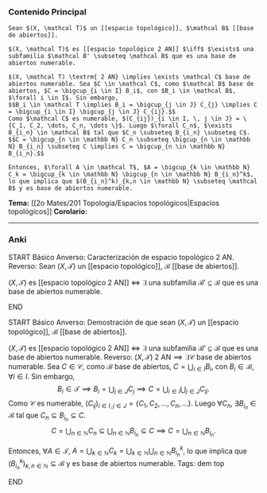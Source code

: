 ### Contenido Principal


```ad-theorem
Sean $(X, \mathcal T)$ un [[espacio topológico]], $\mathcal B$ [[base de abiertos]].

$(X, \mathcal T)$ es [[espacio topológico 2 AN]] $\iff$ $\exists$ una subfamilia $\mathcal B' \subseteq \mathcal B$ que es una base de abiertos numerable.
```

```ad-proof
$(X, \mathcal T) \textrm{ 2 AN} \implies \exists \mathcal C$ base de abiertos numerable. Sea $C \in \mathcal C$, como $\mathcal B$ base de abiertos, $C = \bigcup_{i \in I} B_i$, con $B_i \in \mathcal B$, $\forall i \in I$. Sin embargo,
$$B_i \in \mathcal T \implies B_i = \bigcup_{j \in J} C_{j} \implies C = \bigcup_{i \in I} \bigcup_{j \in J} C_{ij}.$$ 
Como $\mathcal C$ es numerable, $(C_{ij})_{i \in I, \, j \in J} = \{C_1, C_2, \dots, C_n, \dots \}$. Luego $\forall C_n$, $\exists B_{i_n} \in \mathcal B$ tal que $C_n \subseteq B_{i_n} \subseteq C$.
$$C = \bigcup_{n \in \mathbb N} C_n \subseteq \bigcup_{n \in \mathbb N} B_{i_n} \subseteq C \implies C = \bigcup_{n \in \mathbb N} B_{i_n}.$$

Entonces, $\forall A \in \mathcal T$, $A = \bigcup_{k \in \mathbb N} C_k = \bigcup_{k \in \mathbb N} \bigcup_{n \in \mathbb N} B_{i_n}^k$, lo que implica que $(B_{i_n}^k)_{k,n \in \mathbb N} \subseteq \mathcal B$ y es base de abiertos numerable.
```

**Tema:** [[2o Mates/201 Topología/Espacios topológicos|Espacios topológicos]]
**Corolario:**

---
### Anki

START
Básico
Anverso: Caracterización de espacio topológico $\textrm{ 2 AN}$.
Reverso: Sean $(X, \mathcal T)$ un [[espacio topológico]], $\mathcal B$ [[base de abiertos]].

$(X, \mathcal T)$ es [[espacio topológico 2 AN]] $\iff$ $\exists$ una subfamilia $\mathcal B' \subseteq \mathcal B$ que es una base de abiertos numerable.
<!--ID: 1727966478979-->
END

START
Básico
Anverso: Demostración de que sean $(X, \mathcal T)$ un [[espacio topológico]], $\mathcal B$ [[base de abiertos]].

$(X, \mathcal T)$ es [[espacio topológico 2 AN]] $\iff$ $\exists$ una subfamilia $\mathcal B' \subseteq \mathcal B$ que es una base de abiertos numerable.
Reverso: $(X, \mathcal T) \textrm{ 2 AN} \implies \exists \mathcal C$ base de abiertos numerable. Sea $C \in \mathcal C$, como $\mathcal B$ base de abiertos, $C = \bigcup_{i \in I} B_i$, con $B_i \in \mathcal B$, $\forall i \in I$. Sin embargo,
$$B_i \in \mathcal T \implies B_i = \bigcup_{j \in J} C_{j} \implies C = \bigcup_{i \in I} \bigcup_{j \in J} C_{ij}.$$ 
Como $\mathcal C$ es numerable, $(C_{ij})_{i \in I, \, j \in J} = \{C_1, C_2, \dots, C_n, \dots \}$. Luego $\forall C_n$, $\exists B_{i_n} \in \mathcal B$ tal que $C_n \subseteq B_{i_n} \subseteq C$.
$$C = \bigcup_{n \in \mathbb N} C_n \subseteq \bigcup_{n \in \mathbb N} B_{i_n} \subseteq C \implies C = \bigcup_{n \in \mathbb N} B_{i_n}.$$

Entonces, $\forall A \in \mathcal T$, $A = \bigcup_{k \in \mathbb N} C_k = \bigcup_{k \in \mathbb N} \bigcup_{n \in \mathbb N} B_{i_n}^k$, lo que implica que $(B_{i_n}^k)_{k,n \in \mathbb N} \subseteq \mathcal B$ y es base de abiertos numerable.
Tags: dem top
<!--ID: 1727966479003-->
END

